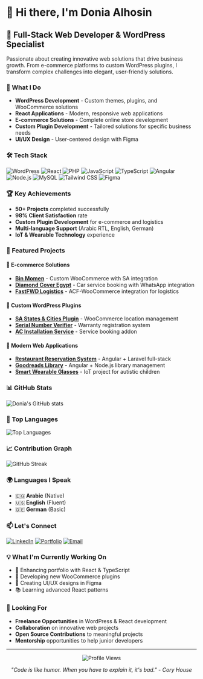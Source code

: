 # 👋 Hi there, I'm Donia Alhosin

## 🚀 Full-Stack Web Developer & WordPress Specialist

Passionate about creating innovative web solutions that drive business growth. From e-commerce platforms to custom WordPress plugins, I transform complex challenges into elegant, user-friendly solutions.

### 🎯 What I Do
- **WordPress Development** - Custom themes, plugins, and WooCommerce solutions
- **React Applications** - Modern, responsive web applications
- **E-commerce Solutions** - Complete online store development
- **Custom Plugin Development** - Tailored solutions for specific business needs
- **UI/UX Design** - User-centered design with Figma

### 🛠️ Tech Stack
![WordPress](https://img.shields.io/badge/WordPress-21759B?style=for-the-badge&logo=wordpress&logoColor=white)
![React](https://img.shields.io/badge/React-20232A?style=for-the-badge&logo=react&logoColor=61DAFB)
![PHP](https://img.shields.io/badge/PHP-777BB4?style=for-the-badge&logo=php&logoColor=white)
![JavaScript](https://img.shields.io/badge/JavaScript-F7DF1E?style=for-the-badge&logo=javascript&logoColor=black)
![TypeScript](https://img.shields.io/badge/TypeScript-007ACC?style=for-the-badge&logo=typescript&logoColor=white)
![Angular](https://img.shields.io/badge/Angular-DD0031?style=for-the-badge&logo=angular&logoColor=white)
![Node.js](https://img.shields.io/badge/Node.js-43853D?style=for-the-badge&logo=node.js&logoColor=white)
![MySQL](https://img.shields.io/badge/MySQL-00000F?style=for-the-badge&logo=mysql&logoColor=white)
![Tailwind CSS](https://img.shields.io/badge/Tailwind_CSS-38B2AC?style=for-the-badge&logo=tailwind-css&logoColor=white)
![Figma](https://img.shields.io/badge/Figma-F24E1E?style=for-the-badge&logo=figma&logoColor=white)

### 🏆 Key Achievements
- **50+ Projects** completed successfully
- **98% Client Satisfaction** rate
- **Custom Plugin Development** for e-commerce and logistics
- **Multi-language Support** (Arabic RTL, English, German)
- **IoT & Wearable Technology** experience

### 🌟 Featured Projects

#### 🛒 E-commerce Solutions
- **[Bin Momen](https://github.com/devDoniaAlhosin/woocommerce-custom-sa-states-cites)** - Custom WooCommerce with SA integration
- **[Diamond Cover Egypt](https://github.com/devDoniaAlhosin/car-service-plugin)** - Car service booking with WhatsApp integration
- **[FastFWD Logistics](https://fastfwd.xyz/)** - ACF-WooCommerce integration for logistics

#### 🔧 Custom WordPress Plugins
- **[SA States & Cities Plugin](https://github.com/devDoniaAlhosin/woocommerce-custom-sa-states-cites)** - WooCommerce location management
- **[Serial Number Verifier](https://github.com/devDoniaAlhosin/serial-number-verfier)** - Warranty registration system
- **[AC Installation Service](https://github.com/devDoniaAlhosin/woocommerce-ac-installation-service)** - Service booking addon

#### 🎨 Modern Web Applications
- **[Restaurant Reservation System](https://github.com/devDoniaAlhosin/Restaurant-Reservation-Server)** - Angular + Laravel full-stack
- **[Goodreads Library](https://goodreadslib.netlify.app/)** - Angular + Node.js library management
- **[Smart Wearable Glasses](https://github.com/devDoniaAlhosin)** - IoT project for autistic children

### 📊 GitHub Stats
![Donia's GitHub stats](https://github-readme-stats.vercel.app/api?username=devDoniaAlhosin&show_icons=true&theme=radical)

### 🏅 Top Languages
![Top Languages](https://github-readme-stats.vercel.app/api/top-langs/?username=devDoniaAlhosin&layout=compact&theme=radical)

### 📈 Contribution Graph
![GitHub Streak](https://github-readme-streak-stats.herokuapp.com/?user=devDoniaAlhosin&theme=radical)

### 🌍 Languages I Speak
- 🇪🇬 **Arabic** (Native)
- 🇺🇸 **English** (Fluent)
- 🇩🇪 **German** (Basic)

### 📫 Let's Connect
[![LinkedIn](https://img.shields.io/badge/LinkedIn-0077B5?style=for-the-badge&logo=linkedin&logoColor=white)](https://www.linkedin.com/in/donia-alhosin-756a3b1ab/)
[![Portfolio](https://img.shields.io/badge/Portfolio-FF5722?style=for-the-badge&logo=todoist&logoColor=white)](https://donia-minimal-folio.vercel.app/)
[![Email](https://img.shields.io/badge/Email-D14836?style=for-the-badge&logo=gmail&logoColor=white)](mailto:doniaelhussien@email.com)

### 💡 What I'm Currently Working On
- 🔄 Enhancing portfolio with React & TypeScript
- 🛒 Developing new WooCommerce plugins
- 🎨 Creating UI/UX designs in Figma
- 📚 Learning advanced React patterns

### 🎯 Looking For
- **Freelance Opportunities** in WordPress & React development
- **Collaboration** on innovative web projects
- **Open Source Contributions** to meaningful projects
- **Mentorship** opportunities to help junior developers

---

<div align="center">
  <img src="https://komarev.com/ghpvc/?username=devDoniaAlhosin&style=flat-square&color=blue" alt="Profile Views"/>
  
  *"Code is like humor. When you have to explain it, it's bad." - Cory House*
</div> 